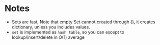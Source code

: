 # Notes

- Sets are fast, Note that empty Set cannot created through {}, it creates dictionary, unless you includes values.
- `set` is implemented as `hash table`, so you can except to lookup/insert/delete in O(1) average
